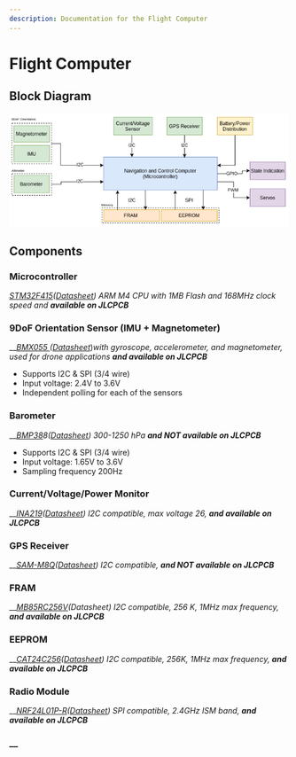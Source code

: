 ```yaml
---
description: Documentation for the Flight Computer
---
```


# Flight Computer

## Block Diagram

![Block Diagram for Flight Computer](.gitbook/assets/hardware_block_diagram.png)

## Components

### Microcontroller

[_STM32F415_](https://www.st.com/content/st_com/en/products/microcontrollers-microprocessors/stm32-32-bit-arm-cortex-mcus/stm32-high-performance-mcus/stm32f4-series/stm32f405-415/stm32f415rg.html)_\(_[_Datasheet_](https://www.st.com/resource/en/datasheet/stm32f405vg.pdf)_\) ARM M4 CPU with 1MB Flash and 168MHz clock speed and **available on JLCPCB**_

### 9DoF Orientation Sensor \(IMU + Magnetometer\)

\_\_[_BMX055_ ](https://www.bosch-sensortec.com/products/motion-sensors/absolute-orientation-sensors/absolute-orientation-sensors-bmx055.html)_\(_[_Datasheet_](https://www.bosch-sensortec.com/media/boschsensortec/downloads/datasheets/bst-bmx055-ds000.pdf)\)_with gyroscope, accelerometer, and magnetometer, used for drone applications **and available on JLCPCB**_

* Supports I2C & SPI \(3/4 wire\)
* Input voltage: 2.4V to 3.6V
* Independent polling for each of the sensors

### Barometer

\_\_[_BMP38_](https://www.bosch-sensortec.com/products/environmental-sensors/pressure-sensors/bmp388/)_8\(_[_Datasheet_](https://www.bosch-sensortec.com/media/boschsensortec/downloads/datasheets/bst-bmp388-ds001.pdf)_\) 300-1250 hPa **and NOT available on JLCPCB**_

* Supports I2C & SPI \(3/4 wire\)
* Input voltage: 1.65V to 3.6V
* Sampling frequency 200Hz

### Current/Voltage/Power Monitor

\_\_[_INA219_](https://www.ti.com/product/INA219?HQS=TI-null-null-digikeymode-df-pf-null-wwe&DCM=yes&distId=10)_\(_[_Datasheet_](https://www.ti.com/lit/ds/symlink/ina219.pdf?ts=1596310228469&ref_url=https%253A%252F%252Fwww.ti.com%252Fproduct%252FINA219%253FHQS%253DTI-null-null-digikeymode-df-pf-null-wwe%2526DCM%253Dyes%2526distId%253D10)_\) I2C compatible, max voltage 26, **and available on JLCPCB**_

### GPS Receiver

\_\_[_SAM-M8Q_](https://www.u-blox.com/en/product/sam-m8q-module)_\(_[_Datasheet_](https://www.u-blox.com/sites/default/files/SAM-M8Q_DataSheet_%28UBX-16012619%29.pdf)_\) I2C compatible, **and NOT available on JLCPCB**_

### FRAM

\_\_[_MB85RC256V_](https://www.adafruit.com/product/1895)_\(Datasheet\) I2C compatible, 256 K, 1MHz max frequency, **and available on JLCPCB**_

### EEPROM

\_\_[_CAT24C256_](https://www.onsemi.com/products/memory/eeprom-memory/cat24c256)_\(_[_Datasheet_](https://www.onsemi.com/pub/Collateral/CAT24C256-D.PDF)_\) I2C compatible, 256K, 1MHz max frequency, **and available on JLCPCB**_

### Radio Module

\_\_[_NRF24L01P-R_](https://www.nordicsemi.com/Products/Low-power-short-range-wireless/nRF24-series)_\(_[_Datasheet_](https://datasheet.lcsc.com/szlcsc/Nordic-Semicon-NRF24L01P-R_C8791.pdf)_\) SPI compatible, 2.4GHz ISM band, **and available on JLCPCB**_

###  __ 









